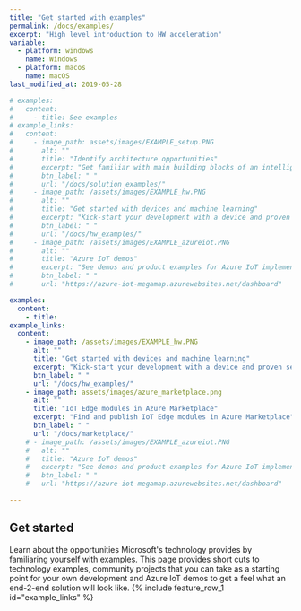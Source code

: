 ```yaml
---
title: "Get started with examples"
permalink: /docs/examples/
excerpt: "High level introduction to HW acceleration"
variable:
  - platform: windows
    name: Windows
  - platform: macos
    name: macOS
last_modified_at: 2019-05-28

# examples:
#   content:
#     - title: See examples
# example_links:
#   content:
#     - image_path: assets/images/EXAMPLE_setup.PNG
#       alt: ""
#       title: "Identify architecture opportunities"
#       excerpt: "Get familiar with main building blocks of an intelligent edge solutions and get familiar with high level hardware architecture options"
#       btn_label: " "
#       url: "/docs/solution_examples/"
#     - image_path: /assets/images/EXAMPLE_hw.PNG
#       alt: ""
#       title: "Get started with devices and machine learning"
#       excerpt: "Kick-start your development with a device and proven setup for machine learning."
#       btn_label: " "
#       url: "/docs/hw_examples/"
#     - image_path: /assets/images/EXAMPLE_azureiot.PNG
#       alt: ""
#       title: "Azure IoT demos"
#       excerpt: "See demos and product examples for Azure IoT implementations"
#       btn_label: " "
#       url: "https://azure-iot-megamap.azurewebsites.net/dashboard"     

examples:
  content:
    - title: 
example_links:
  content:
    - image_path: /assets/images/EXAMPLE_hw.PNG
      alt: ""
      title: "Get started with devices and machine learning"
      excerpt: "Kick-start your development with a device and proven setup for machine learning."
      btn_label: " "
      url: "/docs/hw_examples/"
    - image_path: assets/images/azure_marketplace.png
      alt: ""
      title: "IoT Edge modules in Azure Marketplace"
      excerpt: "Find and publish IoT Edge modules in Azure Marketplace"
      btn_label: " "
      url: "/docs/marketplace/"
    # - image_path: /assets/images/EXAMPLE_azureiot.PNG
    #   alt: ""
    #   title: "Azure IoT demos"
    #   excerpt: "See demos and product examples for Azure IoT implementations"
    #   btn_label: " "
    #   url: "https://azure-iot-megamap.azurewebsites.net/dashboard"     

---
```


## Get started

Learn about the opportunities Microsoft's technology provides by familiaring yourself with examples. This page provides short cuts to technology examples, community projects that you can take as a starting point for your own development and Azure IoT demos to get a feel what an end-2-end solution will look like.
{% include feature_row_1 id="example_links" %}
<!-- {% include feature_row_1 id="example_links2" %} -->